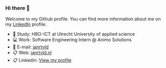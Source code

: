### Hi there 👋

Welcome to my Github profile. You can find more information about me on my [LinkedIn](https://www.linkedin.com/in/jan-rietveld/) profile. 

- 🏫 Study: HBO-ICT at Utrecht University of applied science
- 💻 Work: Software Engineering Intern @ Animo Solutions
- 📯 E-mail: [janrtvld](mailto:rtvldjan@gmail.com)
- 📋 Web: <a href="https://www.janrtvld.nl" target="_blank">janrtvld.nl</a>
- 📋 Linkedin: <a href="https://www.linkedin.com/in/jan-rietveld/" target="_blank">View my profile</a>
